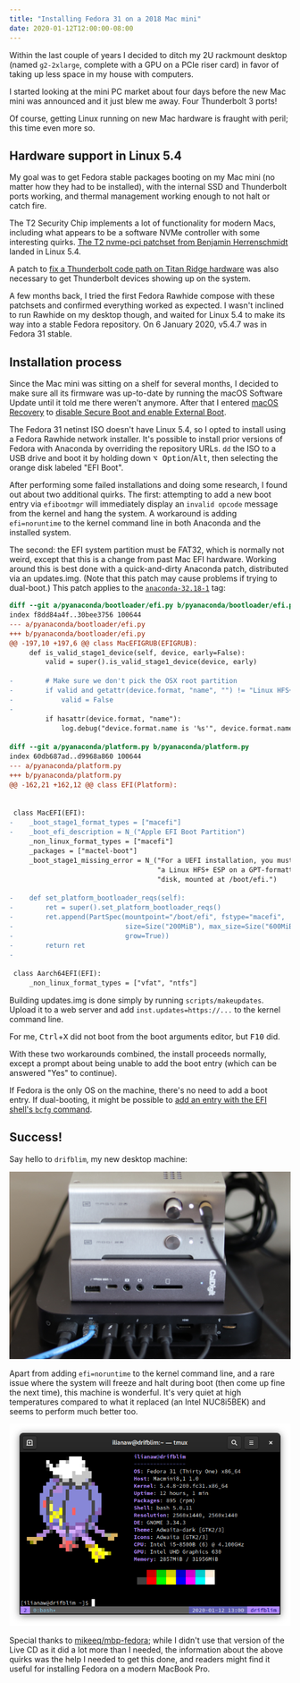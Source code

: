 ```yaml
---
title: "Installing Fedora 31 on a 2018 Mac mini"
date: 2020-01-12T12:00:00-08:00
---
```


Within the last couple of years I decided to ditch my 2U rackmount desktop (named `g2-2xlarge`, complete with a GPU on a PCIe riser card) in favor of taking up less space in my house with computers.

I started looking at the mini PC market about four days before the new Mac mini was announced and it just blew me away. Four Thunderbolt 3 ports!

Of course, getting Linux running on new Mac hardware is fraught with peril; this time even more so.

## Hardware support in Linux 5.4

My goal was to get Fedora stable packages booting on my Mac mini (no matter how they had to be installed), with the internal SSD and Thunderbolt ports working, and thermal management working enough to not halt or catch fire.

The T2 Security Chip implements a lot of functionality for modern Macs, including what appears to be a software NVMe controller with some interesting quirks. [The T2 nvme-pci patchset from Benjamin Herrenschmidt](https://lore.kernel.org/linux-nvme/20190807075122.6247-1-benh@kernel.crashing.org/) landed in Linux 5.4.

A patch to [fix a Thunderbolt code path on Titan Ridge hardware](https://git.kernel.org/pub/scm/linux/kernel/git/torvalds/linux.git/commit/?id=0d53827d7c172f1345140f7638fe658bda1bb25d) was also necessary to get Thunderbolt devices showing up on the system.

A few months back, I tried the first Fedora Rawhide compose with these patchsets and confirmed everything worked as expected. I wasn't inclined to run Rawhide on my desktop though, and waited for Linux 5.4 to make its way into a stable Fedora repository. On 6 January 2020, v5.4.7 was in Fedora 31 stable.

## Installation process

Since the Mac mini was sitting on a shelf for several months, I decided to make sure all its firmware was up-to-date by running the macOS Software Update until it told me there weren't anymore. After that I entered [macOS Recovery](https://support.apple.com/en-us/HT201314) to [disable Secure Boot and enable External Boot](https://support.apple.com/en-us/HT208330).

The Fedora 31 netinst ISO doesn't have Linux 5.4, so I opted to install using a Fedora Rawhide network installer. It's possible to install prior versions of Fedora with Anaconda by overriding the repository URLs. `dd` the ISO to a USB drive and boot it by holding down <kbd class="key">⌥&nbsp;Option</kbd>/<kbd class="key">Alt</kbd>, then selecting the orange disk labeled "EFI Boot".

After performing some failed installations and doing some research, I found out about two additional quirks. The first: attempting to add a new boot entry via `efibootmgr` will immediately display an `invalid opcode` message from the kernel and hang the system. A workaround is adding `efi=noruntime` to the kernel command line in both Anaconda and the installed system.

The second: the EFI system partition must be FAT32, which is normally not weird, except that this is a change from past Mac EFI hardware. Working around this is best done with a quick-and-dirty Anaconda patch, distributed via an updates.img. (Note that this patch may cause problems if trying to dual-boot.) This patch applies to the [`anaconda-32.18-1`](https://github.com/rhinstaller/anaconda/tree/anaconda-32.18-1) tag:

```diff
diff --git a/pyanaconda/bootloader/efi.py b/pyanaconda/bootloader/efi.py
index f8dd84a4f..30bee3756 100644
--- a/pyanaconda/bootloader/efi.py
+++ b/pyanaconda/bootloader/efi.py
@@ -197,10 +197,6 @@ class MacEFIGRUB(EFIGRUB):
     def is_valid_stage1_device(self, device, early=False):
         valid = super().is_valid_stage1_device(device, early)

-        # Make sure we don't pick the OSX root partition
-        if valid and getattr(device.format, "name", "") != "Linux HFS+ ESP":
-            valid = False
-
         if hasattr(device.format, "name"):
             log.debug("device.format.name is '%s'", device.format.name)

diff --git a/pyanaconda/platform.py b/pyanaconda/platform.py
index 60db687ad..d9968a860 100644
--- a/pyanaconda/platform.py
+++ b/pyanaconda/platform.py
@@ -162,21 +162,12 @@ class EFI(Platform):


 class MacEFI(EFI):
-    _boot_stage1_format_types = ["macefi"]
-    _boot_efi_description = N_("Apple EFI Boot Partition")
     _non_linux_format_types = ["macefi"]
     _packages = ["mactel-boot"]
     _boot_stage1_missing_error = N_("For a UEFI installation, you must include "
                                     "a Linux HFS+ ESP on a GPT-formatted "
                                     "disk, mounted at /boot/efi.")

-    def set_platform_bootloader_reqs(self):
-        ret = super().set_platform_bootloader_reqs()
-        ret.append(PartSpec(mountpoint="/boot/efi", fstype="macefi",
-                            size=Size("200MiB"), max_size=Size("600MiB"),
-                            grow=True))
-        return ret
-

 class Aarch64EFI(EFI):
     _non_linux_format_types = ["vfat", "ntfs"]
```

Building updates.img is done simply by running `scripts/makeupdates`. Upload it to a web server and add `inst.updates=https://...` to the kernel command line.

For me, <kbd class="key">Ctrl</kbd>+<kbd class="key">X</kbd> did not boot from the boot arguments editor, but <kbd class="key">F10</kbd> did.

With these two workarounds combined, the install proceeds normally, except a prompt about being unable to add the boot entry (which can be answered "Yes" to continue).

If Fedora is the only OS on the machine, there's no need to add a boot entry. If dual-booting, it might be possible to [add an entry with the EFI shell's `bcfg` command](https://wiki.archlinux.org/index.php/Unified_Extensible_Firmware_Interface#bcfg).

## Success!

Say hello to `drifblim`, my new desktop machine:

![A Mac mini (2018) with several Thunderbolt 3 cables, a Thunderbolt dock above it, and a Schiit Modi 2 Uber and Magni 2 Uber above that](drifblim-stack@1800px.jpg)

Apart from adding `efi=noruntime` to the kernel command line, and a rare issue where the system will freeze and halt during boot (then come up fine the next time), this machine is wonderful. It's very quiet at high temperatures compared to what it replaced (an Intel NUC8i5BEK) and seems to perform much better too.

![neofetch output with pixel art of the Pokémon Drifblim](drifblim-neofetch.png)

Special thanks to [mikeeq/mbp-fedora](https://github.com/mikeeq/mbp-fedora); while I didn't use that version of the Live CD as it did a lot more than I needed, the information about the above quirks was the help I needed to get this done, and readers might find it useful for installing Fedora on a modern MacBook Pro.
